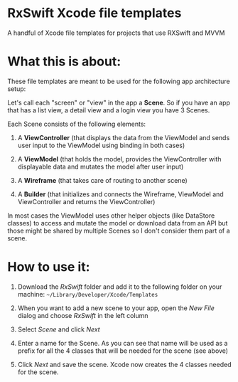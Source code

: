 # RxSwift Xcode file templates
A handful of Xcode file templates for projects that use RXSwift and MVVM

# What this is about:

These file templates are meant to be used for the following app architecture setup:

Let's call each "screen" or "view" in the app a **Scene**. So if you have an app that has a list view, a detail view and a login view you have 3 Scenes.

Each Scene consists of the following elements:

1.  A **ViewController** (that displays the data from the ViewModel and sends user input to the ViewModel using binding in both cases)

2.  A **ViewModel** (that holds the model, provides the ViewController with displayable data and mutates the model after user input)

3.  A **Wireframe** (that takes care of routing to another scene)

4.  A **Builder** (that initializes and connects the Wireframe, ViewModel and ViewController and returns the ViewController)

In most cases the ViewModel uses other helper objects (like DataStore classes) to access and mutate the model or download data from an API but those might be shared by multiple Scenes so I don't consider them part of a scene.

# How to use it:

1. Download the *RxSwift* folder and add it to the following folder on your machine: `~/Library/Developer/Xcode/Templates`

2. When you want to add a new scene to your app, open the *New File* dialog and choose *RxSwift* in the left column

3. Select *Scene* and click *Next*

4. Enter a name for the Scene. As you can see that name will be used as a prefix for all the 4 classes that will be needed for the scene (see above)

5. Click *Next* and save the scene. Xcode now creates the 4 classes needed for the scene.

